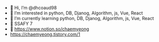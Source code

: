- 👋 Hi, I’m @dhcoaud98
- 👀 I’m interested in python, DB, Djanog, Algorithm, js, Vue, React
- 🌱 I’m currently learning python, DB, Djanog, Algorithm, js, Vue, React
- 💙 SSAFY 7
- 📜 https://www.notion.so/chaemyeong
- https://chaemyeong.tistory.com/1
